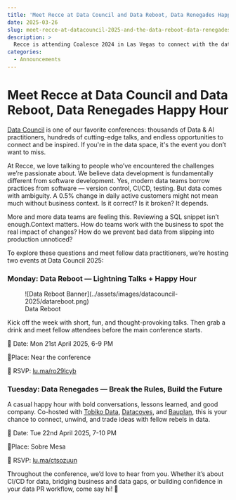 ```yaml
---
title: 'Meet Recce at Data Council and Data Reboot, Data Renegades Happy Hour'
date: 2025-03-26
slug: meet-recce-at-datacouncil-2025-and-the-data-reboot-data-renegades-happy-hour
description: >
  Recce is attending Coalesce 2024 in Las Vegas to connect with the data community and discuss solutions for data quality, impact analysis, and improving the data PR review process. We are also co-hosting the Data Renegade Happy Hour, a fun networking event with data companies like Tobiko, Cube, Paradime.io, Datacoves, and Steep.
categories:
  - Announcements
---
```

# Meet Recce at Data Council and Data Reboot, Data Renegades Happy Hour
[Data Council](https://www.datacouncil.ai/bay-2025) is one of our favorite conferences: thousands of Data & AI practitioners, hundreds of cutting-edge talks, and endless opportunities to connect and be inspired. If you're in the data space, it's the event you don’t want to miss.

At Recce, we love talking to people who’ve encountered the challenges we’re passionate about. We believe data development is fundamentally different from software development. Yes, modern data teams borrow practices from software — version control, CI/CD, testing. But data comes with ambiguity. A 0.5% change in daily active customers might not mean much without business context. Is it correct? Is it broken? It depends.

<!-- more -->

More and more data teams are feeling this. Reviewing a SQL snippet isn’t enough.Context matters. How do teams work with the business to spot the real impact of changes? How do we prevent bad data from slipping into production unnoticed?

To explore these questions and meet fellow data practitioners, we’re hosting two events at Data Council 2025:

### Monday: Data Reboot — Lightning Talks + Happy Hour
<figure markdown="span">
  ![Data Reboot Banner](../assets/images/datacouncil-2025/datareboot.png)
  <figcaption>Data Reboot</figcaption>
</figure>

Kick off the week with short, fun, and thought-provoking talks. Then grab a drink and meet fellow attendees before the main conference starts.

📅 Date: Mon 21st April 2025, 6-9 PM

📍Place: Near the conference

 🎫 RSVP: [lu.ma/ro29lcyb](https://lu.ma/ro29lcyb)



### Tuesday: Data Renegades — Break the Rules, Build the Future

A casual happy hour with bold conversations, lessons learned, and good company. Co-hosted with [Tobiko Data](https://tobikodata.com/), [Datacoves](https://datacoves.com/), and [Bauplan](https://www.bauplanlabs.com/), this is your chance to connect, unwind, and trade ideas with fellow rebels in data.

📅 Date: Tue 22nd April 2025, 7-10 PM

📍Place: Sobre Mesa

🎫 RSVP: [lu.ma/ctsozuun](https://lu.ma/ctsozuun)



Throughout the conference, we’d love to hear from you. Whether it’s about CI/CD for data, bridging business and data gaps, or building confidence in your data PR workflow, come say hi! 👋
